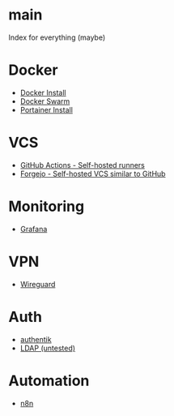 <head>
  <link rel="shortcut icon" type="image/png" href="favicon.png?">
</head>

# main
Index for everything (maybe)

# Docker
- [Docker Install](/tutorials/setup/docker.md)
- [Docker Swarm](/tutorials/setup/docker-swarm.md)
- [Portainer Install](/tutorials/setup/portainer.md)

# VCS
- [GitHub Actions - Self-hosted runners](/tutorials/setup/github-runner.md)
- [Forgejo - Self-hosted VCS similar to GitHub](/tutorials/setup/forgejo.md)

# Monitoring
- [Grafana](/tutorials/setup/grafana.md)

# VPN
- [Wireguard](/tutorials/configuration/wireguard.md)

# Auth
- [authentik](/tutorials/setup/authentik.md)
- [LDAP (untested)](/tutorials/setup/ldap.md)

# Automation
- [n8n](/tutorials/setup/n8n.md)
